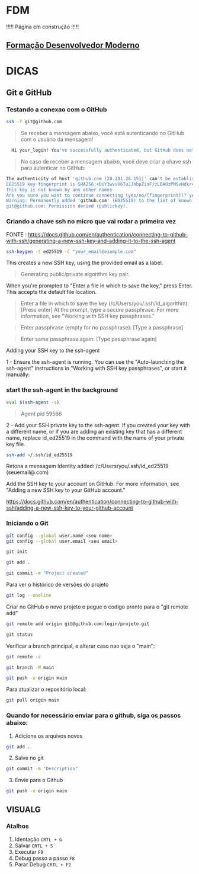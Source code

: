 # FDM
!!!!! Página em construção !!!!!

## [Formação Desenvolvedor Moderno](https://learn.devsuperior.com)

# DICAS

## Git e  GitHub
### Testando a conexao com o GitHub

```bash
ssh -T git@github.com
```
> Se receber a mensagem abaixo, você está autenticando no GitHub com o usuário da mensagem!

```bash
  Hi your_login! You've successfully authenticated, but GitHub does not provide shell access.
```

> No caso de receber a mensagem abaixo, você deve criar a chave ssh para autenticar no GitHub:

```bash
The authenticity of host 'github.com (20.201.28.151)' can't be established.
ED25519 key fingerprint is SHA256:+DiY3wvvV6TuJJhbpZisF/zLDA0zPMSvHdkr4UvCOqU.
This key is not known by any other names
Are you sure you want to continue connecting (yes/no/[fingerprint])? yes
Warning: Permanently added 'github.com' (ED25519) to the list of known hosts.
git@github.com: Permission denied (publickey).
```


### Criando a chave ssh no micro que vai rodar a primeira vez

FONTE : https://docs.github.com/en/authentication/connecting-to-github-with-ssh/generating-a-new-ssh-key-and-adding-it-to-the-ssh-agent

```bash
ssh-keygen -t ed25519 -C "your_email@example.com"
```

This creates a new SSH key, using the provided email as a label.
> Generating public/private algorithm key pair.

When you're prompted to "Enter a file in which to save the key," press Enter. This accepts the default file location.

> Enter a file in which to save the key (/c/Users/you/.ssh/id_algorithm):[Press enter]
At the prompt, type a secure passphrase. For more information, see "Working with SSH key passphrases."

> Enter passphrase (empty for no passphrase): [Type a passphrase]

> Enter same passphrase again: [Type passphrase again]

Adding your SSH key to the ssh-agent

1 - Ensure the ssh-agent is running. You can use the "Auto-launching the ssh-agent" instructions in "Working with SSH key passphrases", or start it manually:

### start the ssh-agent in the background
```bash 
eval $(ssh-agent -s)
```

> Agent pid 59566

2 - Add your SSH private key to the ssh-agent. If you created your key with a different name, or if you are adding an existing key that has a different name, replace id_ed25519 in the command with the name of your private key file.

```bash
ssh-add ~/.ssh/id_ed25519
```

Retona a mensagem
Identity added: /c/Users/you/.ssh/id_ed25519 (seuemail@.com)

Add the SSH key to your account on GitHub. 
For more information, see "Adding a new SSH key to your GitHub account."

https://docs.github.com/en/authentication/connecting-to-github-with-ssh/adding-a-new-ssh-key-to-your-github-account


### Iniciando o Git

```bash
git config --global user.name <seu nome>
git config --global user.email <seu email>

git init

git add .

git commit -m "Project created"

```

Para ver o histórico de versões do projeto
```bash
git log --oneline
```

Criar no GitHub o novo projeto e pegue o codigo pronto para o "git remote add"
```bash
git remote add origin git@github.com:login/projeto.git
```

```bash
git status
```

Verificar a branch principal, e alterar caso nao seja o "main":
```bash
git remote -v

git branch -M main

git push -u origin main
```

Para atualizar o repositório local: 
```bash
git pull origin main
```

### Quando for necessário enviar para o github, siga os passos abaixo:
1. Adicione os arquivos novos
```bash
git add .
```
2. Salve no git
```bash
git commit -m "Description"
```
3. Envie para o Github
```bash
git push -u origin main
```

## VISUALG

### Atalhos

1. Identação  ``` CRTL + G ```
2. Salvar     ``` CRTL + S ```
3. Executar   ``` F9 ```
4. Debug passo a passo   ``` F8 ```
5. Parar Debug   ``` CRTL + F2 ```

